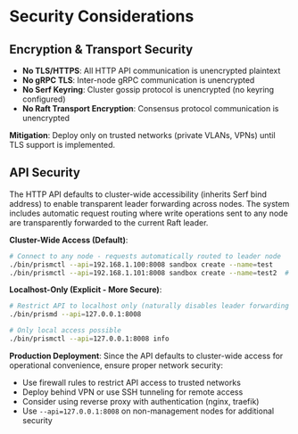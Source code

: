 # Security Considerations

## Encryption & Transport Security

- **No TLS/HTTPS**: All HTTP API communication is unencrypted plaintext
- **No gRPC TLS**: Inter-node gRPC communication is unencrypted 
- **No Serf Keyring**: Cluster gossip protocol is unencrypted (no keyring configured)
- **No Raft Transport Encryption**: Consensus protocol communication is unencrypted

**Mitigation**: Deploy only on trusted networks (private VLANs, VPNs) until TLS support is implemented.

## API Security

The HTTP API defaults to cluster-wide accessibility (inherits Serf bind address) to enable transparent leader forwarding across nodes. The system includes automatic request routing where write operations sent to any node are transparently forwarded to the current Raft leader.

**Cluster-Wide Access (Default)**:
```bash
# Connect to any node - requests automatically routed to leader node
./bin/prismctl --api=192.168.1.100:8008 sandbox create --name=test
./bin/prismctl --api=192.168.1.101:8008 sandbox create --name=test2  # Same result
```

**Localhost-Only (Explicit - More Secure)**:
```bash
# Restrict API to localhost only (naturally disables leader forwarding from other nodes)
./bin/prismd --api=127.0.0.1:8008

# Only local access possible
./bin/prismctl --api=127.0.0.1:8008 info
```

**Production Deployment**: Since the API defaults to cluster-wide access for operational convenience, ensure proper network security:
- Use firewall rules to restrict API access to trusted networks
- Deploy behind VPN or use SSH tunneling for remote access  
- Consider using reverse proxy with authentication (nginx, traefik)
- Use `--api=127.0.0.1:8008` on non-management nodes for additional security
